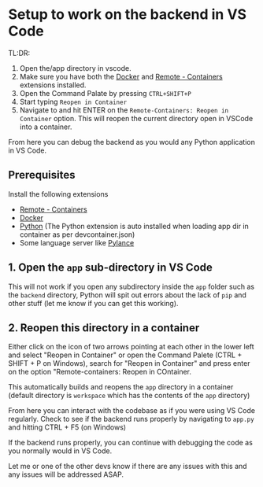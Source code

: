 # Setup to work on the backend in VS Code

TL:DR:
1. Open the/app directory in vscode.
2. Make sure you have both the [Docker](https://marketplace.visualstudio.com/items?itemName=ms-azuretools.vscode-docker) and [Remote - Containers](https://marketplace.visualstudio.com/items?itemName=ms-vscode-remote.remote-containers) extensions installed.
3. Open the Command Palate by pressing `CTRL+SHIFT+P`
4. Start typing `Reopen in Container`
5. Navigate to and hit ENTER on the `Remote-Containers: Reopen in Container` option. This will reopen the current directory open in VSCode into a container.

From here you can debug the backend as you would any Python application in VS Code.

## Prerequisites

Install the following extensions
* [Remote - Containers](https://marketplace.visualstudio.com/items?itemName=ms-vscode-remote.remote-containers)
* [Docker](https://marketplace.visualstudio.com/items?itemName=ms-azuretools.vscode-docker)
* [Python](https://marketplace.visualstudio.com/items?itemName=ms-python.python) (The Python extension is auto installed when loading app dir in container as per devcontainer.json)
* Some language server like [Pylance](https://marketplace.visualstudio.com/items?itemName=ms-python.vscode-pylance)


## 1. Open the `app` sub-directory in VS Code

This will not work if you open any subdirectory inside the `app` folder such as the `backend` directory, Python will spit out errors about the lack of `pip` and other stuff (let me know if you can get this working).

## 2. Reopen this directory in a container

Either click on the icon of two arrows pointing at each other in the lower left and select "Reopen in Container" or open the Command Palete (CTRL + SHIFT + P on Windows), search for "Reopen in Container" and press enter on the option "Remote-containers: Reopen in COntainer.

This automatically builds and reopens the `app` directory in a container (default directory is `workspace` which has the contents of the `app` directory)

From here you can interact with the codebase as if you were using VS Code regularly. Check to see if the backend runs properly by navigating to `app.py` and hitting CTRL + F5 (on Windows)

If the backend runs properly, you can continue with debugging the code as you normally would in VS Code.

Let me or one of the other devs know if there are any issues with this and any issues will be addressed ASAP.
